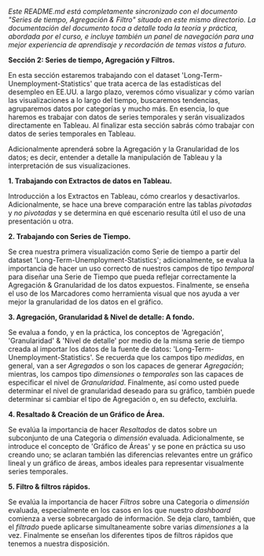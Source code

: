 _Este README.md está completamente sincronizado con el documento "Series de tiempo, Agregación & Filtro" situado en este mismo directorio. La documentación del documento toca a detalle toda la teoría y práctica, abordada por el curso, e incluye también un panel de navegación para una mejor experiencia de aprendisaje y recordación de temas vistos a futuro._

**Sección 2: Series de tiempo, Agregación y Filtros.**

En esta sección estaremos trabajando con el dataset 'Long-Term-Unemployment-Statistics' que trata acerca de las estadísticas del desempleo en EE.UU. a largo plazo, veremos cómo visualizar y cómo varían las visualizaciones a lo largo del tiempo, buscaremos tendencias, agruparemos datos por categorías y mucho más. En esencia, lo que haremos es trabajar con datos de series temporales y serán visualizados directamente en Tableau. Al finalizar esta sección sabrás cómo trabajar con datos de series temporales en Tableau. 

Adicionalmente aprenderá sobre la Agregación y la Granularidad de los datos; es decir, entender a detalle la manipulación de Tableau y la interpretación de sus visualizaciones. 

**1.	Trabajando con Extractos de datos en Tableau.**

Introducción a los Extractos en Tableau, cómo crearlos y desactivarlos. Adicionalmente, se hace una breve comparación entre las tablas _pivotadas_ y _no pivotadas_ y se determina en qué escenario resulta útil el uso de una presentación u otra. 

**2.	Trabajando con Series de Tiempo.**

Se crea nuestra primera visualización como Serie de tiempo a partir del dataset 'Long-Term-Unemployment-Statistics'; adicionalmente, se evalua la importancia de hacer un uso correcto de nuestros campos de tipo _temporal_ para diseñar una Serie de Tiempo que pueda reflejar correctamente la Agregación & Granularidad de los datos expuestos. Finalmente, se enseña el uso de los Marcadores como herramienta visual que nos ayuda a ver mejor la granularidad de los datos en el gráfico.


**3. Agregación, Granularidad & Nivel de detalle: A fondo.**

Se evalua a fondo, y en la práctica, los conceptos de 'Agregación', 'Granularidad' & 'Nivel de detalle' por medio de la misma serie de tiempo creada al importar los datos de la fuente de datos: 'Long-Term-Unemployment-Statistics'. Se recuerda que los campos tipo _medidas_, en general, van a ser _Agregados_ o son los capaces de generar _Agregación_; mientras, los campos tipo _dimensiones_ o _temporales_ son las capaces de especificar el nivel de _Granularidad_. Finalmente, así como usted puede determinar el nivel de granularidad deseado para su gráfico, también puede determinar si cambiar el tipo de Agregación o, en su defecto, excluirla.

**4. Resaltado & Creación de un Gráfico de Área.**

Se evalúa la importancia de hacer _Resaltados_ de datos sobre un subconjunto de una Categoria o _dimensión_ evaluada. Adicionalmente, se introduce el concepto de 'Gráfico de Áreas' y se pone en práctica su uso creando uno; se aclaran también las diferencias relevantes entre un gráfico lineal y un gráfico de áreas, ambos ideales para representar visualmente series temporales.

**5. Filtro & filtros rápidos.**

Se evalúa la importancia de hacer _Filtros_ sobre una Categoria o _dimensión_ evaluada, especialmente en los casos en los que nuestro _dashboard_ comienza a verse sobrecargado de información. Se deja claro, también, que el _filtrado_ puede aplicarse simultaneamente sobre varias _dimensiones_ a la vez. Finalmente se enseñan los diferentes tipos de filtros rápidos que tenemos a nuestra disposición.
